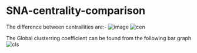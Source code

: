 # SNA-centrality-comparison

The difference between centrailities are:-
![image](https://user-images.githubusercontent.com/60804417/152658232-a9268b29-8cac-4ec5-92a3-63ef9ed883da.png)
![cen](https://user-images.githubusercontent.com/60804417/152658247-826ea0b8-4dc5-4033-bb09-966f1d874700.png)

The Global clusterring coefficient can be found from the following bar graph
![cls](https://user-images.githubusercontent.com/60804417/152658216-77416b13-7c49-4353-93d1-5169cd2d5ab1.png)
